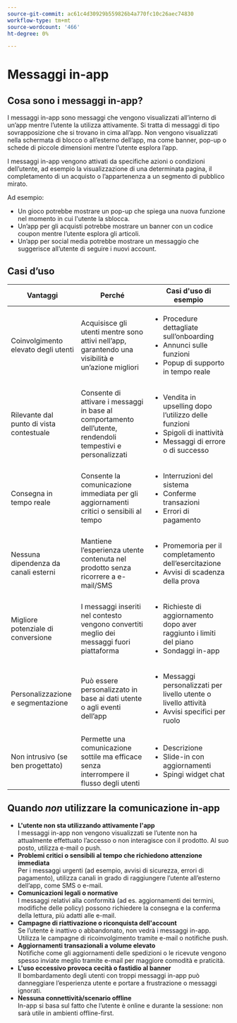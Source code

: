 ```yaml
---
source-git-commit: ac61c4d30929b559826b4a770fc10c26aec74830
workflow-type: tm+mt
source-wordcount: '466'
ht-degree: 0%

---
```

# Messaggi in-app

## Cosa sono i messaggi in-app?

I messaggi in-app sono messaggi che vengono visualizzati all’interno di un’app mentre l’utente la utilizza attivamente. Si tratta di messaggi di tipo sovrapposizione che si trovano in cima all’app. Non vengono visualizzati nella schermata di blocco o all’esterno dell’app, ma come banner, pop-up o schede di piccole dimensioni mentre l’utente esplora l’app.

I messaggi in-app vengono attivati da specifiche azioni o condizioni dell’utente, ad esempio la visualizzazione di una determinata pagina, il completamento di un acquisto o l’appartenenza a un segmento di pubblico mirato.


Ad esempio:

* Un gioco potrebbe mostrare un pop-up che spiega una nuova funzione nel momento in cui l&#39;utente la sblocca.
* Un’app per gli acquisti potrebbe mostrare un banner con un codice coupon mentre l’utente esplora gli articoli.
* Un’app per social media potrebbe mostrare un messaggio che suggerisce all’utente di seguire i nuovi account.

## Casi d’uso

| **Vantaggi** | **Perché** | **Casi d&#39;uso di esempio** |
|----------------------------------|------------------------------------------------------------------------|----------------------------------------------------------------------------------------|
| Coinvolgimento elevato degli utenti | Acquisisce gli utenti mentre sono attivi nell’app, garantendo una visibilità e un’azione migliori | <ul><li>Procedure dettagliate sull’onboarding</li><li>Annunci sulle funzioni</li><li>Popup di supporto in tempo reale</li></ul> |
| Rilevante dal punto di vista contestuale | Consente di attivare i messaggi in base al comportamento dell’utente, rendendoli tempestivi e personalizzati | <ul><li> Vendita in upselling dopo l’utilizzo delle funzioni</li><li> Spigoli di inattività</li><li> Messaggi di errore o di successo</li></ul> |
| Consegna in tempo reale | Consente la comunicazione immediata per gli aggiornamenti critici o sensibili al tempo | <ul><li> Interruzioni del sistema</li><li>Conferme transazioni</li><li>Errori di pagamento</li></ul> |
| Nessuna dipendenza da canali esterni | Mantiene l’esperienza utente contenuta nel prodotto senza ricorrere a e-mail/SMS | <ul><li> Promemoria per il completamento dell’esercitazione</li><li>Avvisi di scadenza della prova</li></ul> |
| Migliore potenziale di conversione | I messaggi inseriti nel contesto vengono convertiti meglio dei messaggi fuori piattaforma | <ul><li> Richieste di aggiornamento dopo aver raggiunto i limiti del piano</li><li>Sondaggi in-app</li></ul> |
| Personalizzazione e segmentazione | Può essere personalizzato in base ai dati utente o agli eventi dell’app | <ul><li> Messaggi personalizzati per livello utente o livello attività</li><li> Avvisi specifici per ruolo </li></ul> |
| Non intrusivo (se ben progettato) | Permette una comunicazione sottile ma efficace senza interrompere il flusso degli utenti | <ul><li> Descrizione</li><li>Slide-in con aggiornamenti</li><li>Spingi widget chat</li></ul> |


## Quando *non* utilizzare la comunicazione in-app

* **L&#39;utente non sta utilizzando attivamente l&#39;app**\
  I messaggi in-app non vengono visualizzati se l’utente non ha attualmente effettuato l’accesso o non interagisce con il prodotto. Al suo posto, utilizza e-mail o push.
* **Problemi critici o sensibili al tempo che richiedono attenzione immediata**\
  Per i messaggi urgenti (ad esempio, avvisi di sicurezza, errori di pagamento), utilizza canali in grado di raggiungere l’utente all’esterno dell’app, come SMS o e-mail.
* **Comunicazioni legali o normative**\
  I messaggi relativi alla conformità (ad es. aggiornamenti dei termini, modifiche delle policy) possono richiedere la consegna e la conferma della lettura, più adatti alle e-mail.
* **Campagne di riattivazione o riconquista dell&#39;account**\
  Se l’utente è inattivo o abbandonato, non vedrà i messaggi in-app. Utilizza le campagne di ricoinvolgimento tramite e-mail o notifiche push.
* **Aggiornamenti transazionali a volume elevato**\
  Notifiche come gli aggiornamenti delle spedizioni o le ricevute vengono spesso inviate meglio tramite e-mail per maggiore comodità e praticità.
* **L&#39;uso eccessivo provoca cecità o fastidio al banner**\
  Il bombardamento degli utenti con troppi messaggi in-app può danneggiare l’esperienza utente e portare a frustrazione o messaggi ignorati.
* **Nessuna connettività/scenario offline**\
  In-app si basa sul fatto che l’utente è online e durante la sessione: non sarà utile in ambienti offline-first.

